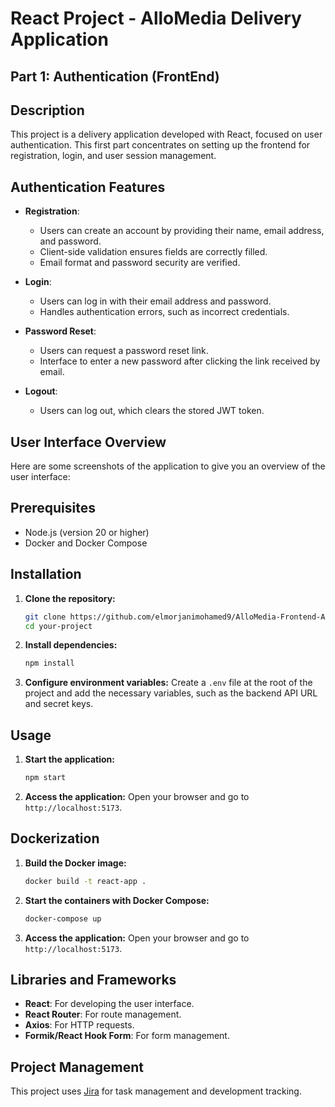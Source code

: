 # React Project - AlloMedia Delivery Application

## Part 1: Authentication (FrontEnd)

## Description
This project is a delivery application developed with React, focused on user authentication. This first part concentrates on setting up the frontend for registration, login, and user session management.

## Authentication Features
- **Registration**: 
  - Users can create an account by providing their name, email address, and password.
  - Client-side validation ensures fields are correctly filled.
  - Email format and password security are verified.

- **Login**: 
  - Users can log in with their email address and password.
  - Handles authentication errors, such as incorrect credentials.

- **Password Reset**: 
  - Users can request a password reset link.
  - Interface to enter a new password after clicking the link received by email.

- **Logout**: 
  - Users can log out, which clears the stored JWT token.

## User Interface Overview
Here are some screenshots of the application to give you an overview of the user interface:

## Prerequisites
- Node.js (version 20 or higher)
- Docker and Docker Compose

## Installation

1. **Clone the repository:**
   ```bash
   git clone https://github.com/elmorjanimohamed9/AlloMedia-Frontend-Auth
   cd your-project
   ```

2. **Install dependencies:**
   ```bash
   npm install
   ```

3. **Configure environment variables:**
   Create a `.env` file at the root of the project and add the necessary variables, such as the backend API URL and secret keys.

## Usage

1. **Start the application:**
   ```bash
   npm start
   ```

2. **Access the application:**
   Open your browser and go to `http://localhost:5173`.

## Dockerization

1. **Build the Docker image:**
   ```bash
   docker build -t react-app .
   ```

2. **Start the containers with Docker Compose:**
   ```bash
   docker-compose up
   ```

3. **Access the application:**
   Open your browser and go to `http://localhost:5173`.

## Libraries and Frameworks

- **React**: For developing the user interface.
- **React Router**: For route management.
- **Axios**: For HTTP requests.
- **Formik/React Hook Form**: For form management.

## Project Management
This project uses [Jira](https://elmorjanimohamed.atlassian.net/jira/software/projects/AFA/boards/4) for task management and development tracking.

